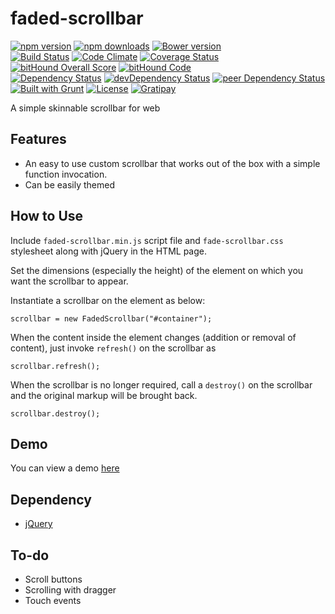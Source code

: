 # faded-scrollbar

[![npm version](https://badge.fury.io/js/faded-scrollbar.svg)](https://badge.fury.io/js/faded-scrollbar)
[![npm downloads](https://img.shields.io/npm/dt/faded-scrollbar.svg)](https://www.npmjs.com/package/faded-scrollbar)
[![Bower version](https://badge.fury.io/bo/faded-scrollbar.svg)](https://badge.fury.io/bo/faded-scrollbar)  
[![Build Status](https://travis-ci.org/myTerminal/faded-scrollbar.svg?branch=master)](https://travis-ci.org/myTerminal/faded-scrollbar)
[![Code Climate](https://codeclimate.com/github/myTerminal/faded-scrollbar.png)](https://codeclimate.com/github/myTerminal/faded-scrollbar)
[![Coverage Status](https://img.shields.io/coveralls/myTerminal/faded-scrollbar.svg)](https://coveralls.io/r/myTerminal/faded-scrollbar?branch=master)
[![bitHound Overall Score](https://www.bithound.io/github/myTerminal/faded-scrollbar/badges/score.svg)](https://www.bithound.io/github/myTerminal/faded-scrollbar)
[![bitHound Code](https://www.bithound.io/github/myTerminal/faded-scrollbar/badges/code.svg)](https://www.bithound.io/github/myTerminal/faded-scrollbar)  
[![Dependency Status](https://david-dm.org/myTerminal/faded-scrollbar.svg)](https://david-dm.org/myTerminal/faded-scrollbar)
[![devDependency Status](https://david-dm.org/myTerminal/faded-scrollbar/dev-status.svg)](https://david-dm.org/myTerminal/faded-scrollbar#info=devDependencies)
[![peer Dependency Status](https://david-dm.org/myTerminal/faded-scrollbar/peer-status.svg)](https://david-dm.org/myTerminal/faded-scrollbar#info=peerDependencies)  
[![Built with Grunt](https://cdn.gruntjs.com/builtwith.png)](http://gruntjs.com/)
[![License](https://img.shields.io/badge/LICENSE-GPL%20v3.0-blue.svg)](https://www.gnu.org/licenses/gpl.html)
[![Gratipay](http://img.shields.io/gratipay/myTerminal.svg)](https://gratipay.com/myTerminal)

A simple skinnable scrollbar for web

## Features

* An easy to use custom scrollbar that works out of the box with a simple function invocation.
* Can be easily themed

## How to Use

Include `faded-scrollbar.min.js` script file and `fade-scrollbar.css` stylesheet along with jQuery in the HTML page.

Set the dimensions (especially the height) of the element on which you want the scrollbar to appear.

Instantiate a scrollbar on the element as below:

    scrollbar = new FadedScrollbar("#container");

When the content inside the element changes (addition or removal of content), just invoke `refresh()` on the scrollbar as

    scrollbar.refresh();

When the scrollbar is no longer required, call a `destroy()` on the scrollbar and the original markup will be brought back.

    scrollbar.destroy();

## Demo

You can view a demo [here](https://myterminal.github.io/faded-scrollbar/example/)

## Dependency

* [jQuery](https://www.npmjs.com/package/jquery)

## To-do

* Scroll buttons
* Scrolling with dragger
* Touch events
